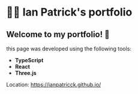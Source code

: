 # :technologist: Ian Patrick's portfolio
## Welcome to my portfolio! :rocket:

this page was developed using the following tools:

- **TypeScript**
- **React**
- **Three.js**

Location: https://ianpatricck.github.io/
